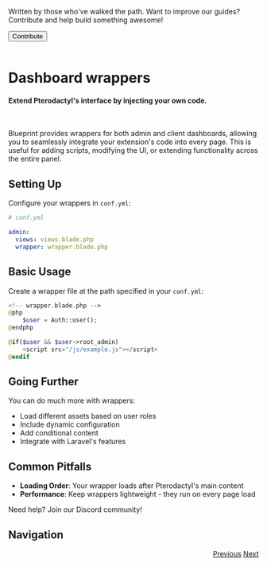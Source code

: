 <div class="position-relative p-4 text-body bg-body border rounded-4 d-flex align-items-center">
  <div class="me-3">
    <i class="bi bi-book h2"></i>
  </div>
  <p class="me-3 my-0">
    Written by those who've walked the path. Want to improve our guides? Contribute and help build something awesome!
  </p>
  <a href="https://github.com/BlueprintFramework/web/tree/main/docs/pages/developing-extensions">
    <button class="btn btn-primary px-4 rounded-pill placeholder-wave" type="button">
      Contribute
    </button>
  </a>
</div><br>

# Dashboard wrappers
<h4 class="fw-light">Extend Pterodactyl's interface by injecting your own code.</h4><br/>

Blueprint provides wrappers for both admin and client dashboards, allowing you to seamlessly integrate your extension's code into every page. This is useful for adding scripts, modifying the UI, or extending functionality across the entire panel.

## Setting Up
Configure your wrappers in `conf.yml`:

```yaml
# conf.yml

admin:
  views: views.blade.php
  wrapper: wrapper.blade.php 
```

## Basic Usage
Create a wrapper file at the path specified in your `conf.yml`:

```php
<!-- wrapper.blade.php -->
@php
    $user = Auth::user();
@endphp

@if($user && $user->root_admin)
    <script src="/js/example.js"></script>
@endif
```

## Going Further
You can do much more with wrappers:
- Load different assets based on user roles
- Include dynamic configuration
- Add conditional content
- Integrate with Laravel's features

## Common Pitfalls
- **Loading Order**: Your wrapper loads after Pterodactyl's main content
- **Performance**: Keep wrappers lightweight - they run on every page load

Need help? Join our Discord community!

## Navigation
<div class="btn-group docs-navigator" role="group" aria-label="Navigation" style="float: right">
  <a href="?page=developing-extensions/Admin-configuration" class="btn btn-dark bg-light-subtle border-light-subtle">Previous</a>
  <a href="?page=developing-extensions/React-components" class="btn btn-dark bg-light-subtle border-light-subtle">Next</a>
</div>
